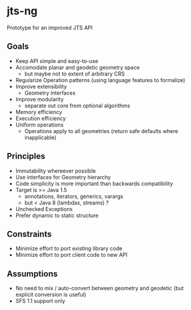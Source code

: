 # jts-ng
Prototype for an improved JTS API

## Goals

* Keep API simple and easy-to-use 
* Accomodate planar and geodetic geometry space
  * but maybe not to extent of arbitrary CRS
* Regularize Operation patterns (using language features to formalize)
* Improve extensibility
  * Geometry interfaces 
* Improve modularity
  * separate out core from optional algorithms
* Memory efficiency 
* Execution efficiency
* Uniform operations
  * Operations apply to all geometries (return safe defaults where inapplicable)

## Principles

* Immutability whereever possible
* Use interfaces for Geometry hierarchy
* Code simplicity is more important than backwards compatibility
* Target is >= Java 1.5 
  * annotations, iterators, generics, varargs
  * but < Java 8 (lambdas, streams) ? 
* Unchecked Exceptions
* Prefer dynamic to static structure

## Constraints

* Minimize effort to port existing library code
* Minimize effort to port client code to new API

## Assumptions

* No need to mix / auto-convert between geometry and geodetic (but explicit conversion is useful)
* SFS 1.1 support only

